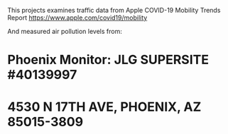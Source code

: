 This projects examines traffic data from
Apple COVID-19 Mobility Trends Report
https://www.apple.com/covid19/mobility

And measured air pollution levels from:
# Phoenix Monitor: JLG SUPERSITE #40139997
# 4530 N 17TH AVE, PHOENIX, AZ 85015-3809
